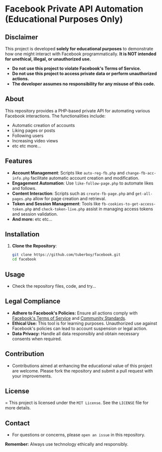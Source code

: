 # Facebook Private API Automation (Educational Purposes Only)

## Disclaimer

This project is developed **solely for educational purposes** to demonstrate how one might interact with Facebook programmatically. **It is NOT intended for unethical, illegal, or unauthorized use.**

- **Do not use this project to violate Facebook's Terms of Service.**
- **Do not use this project to access private data or perform unauthorized actions.**
- **The developer assumes no responsibility for any misuse of this code.**

## About

This repository provides a PHP-based private API for automating various Facebook interactions. The functionalities include:

- Automatic creation of accounts
- Liking pages or posts
- Following users
- Increasing video views
- etc etc more...

## Features

- **Account Management**: Scripts like `auto-reg-fb.php` and `change-fb-acc-info.php` facilitate automatic account creation and modification.
- **Engagement Automation**: Use `like-follow-page.php` to automate likes and follows.
- **Content Interaction**: Scripts such as `create-fb-page.php` and `get-all-pages.php` allow for page creation and retrieval.
- **Token and Session Management**: Tools like `fb-cookies-to-get-access-token.php` and `check-token-live.php` assist in managing access tokens and session validation.
- **And more:** etc etc...

## Installation

1. **Clone the Repository**:
   ```bash
   git clone https://github.com/tuberboy/facebook.git
   cd facebook

## Usage

- Check the repository files, code, and try...

## Legal Compliance
- **Adhere to Facebook's Policies:** Ensure all actions comply with [Facebook's Terms of Service](https://www.facebook.com/legal/terms) and [Community Standards](https://www.facebook.com/communitystandards/).
- **Ethical Use:** This tool is for learning purposes. Unauthorized use against Facebook's policies can lead to account suspension or legal action.
- **Data Privacy:** Handle all data responsibly and obtain necessary consents when required.

## Contribution
- Contributions aimed at enhancing the educational value of this project are welcome. Please fork the repository and submit a pull request with your improvements.

## License
= This project is licensed under the `MIT License`. See the `LICENSE` file for more details.

## Contact
- For questions or concerns, please `open an issue` in this repository.

**Remember:** Always use technology ethically and responsibly.
